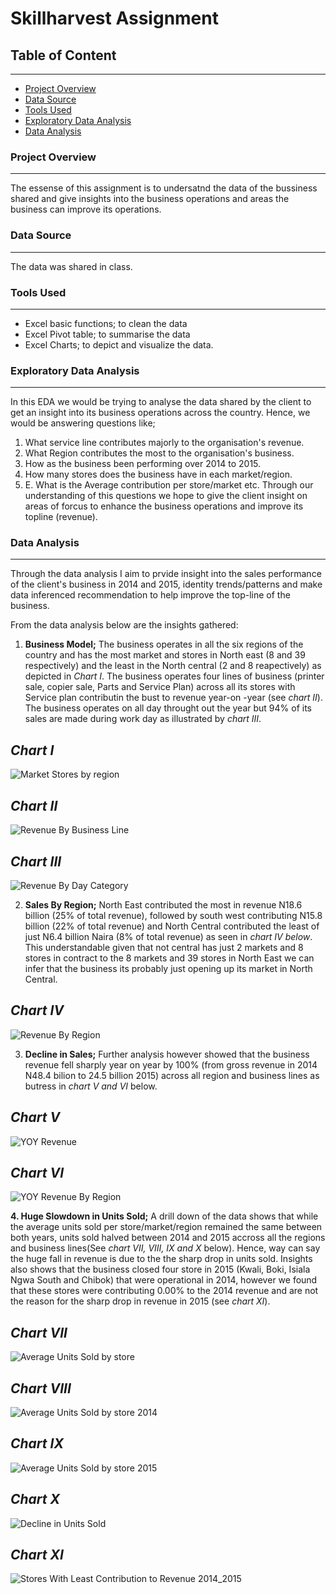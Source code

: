 # Skillharvest Assignment

## Table of Content
---
- [Project Overview](#project-overview)
- [Data Source](#data-source)
- [Tools Used](#tools-used)
- [Exploratory Data Analysis](#exploratory-data-analysis)
- [Data Analysis](#data-analysis)
   
 
### Project Overview
---
The essense of this assignment is to undersatnd the data of the bussiness shared and give insights into the business operations and areas the business can improve its operations.

### Data Source
---
The data was shared in class.

### Tools Used
---
   - Excel basic functions; to clean the data
   - Excel Pivot table; to summarise the data
   - Excel Charts; to depict and visualize the data.

### Exploratory Data Analysis
---
In this EDA we would be trying to analyse the data shared by the client to get an insight into its business operations across the country. Hence, we would be answering questions like;
   1. What service line contributes majorly to the organisation's revenue.
   2. What Region contributes the most to the organisation's business.
   3. How as the business been performing over 2014 to 2015.
   4. How many stores does the business have in each market/region.
   5. E. What is the Average contribution per store/market etc.
   Through our understanding of this questions we hope to give the client insight on areas of forcus to enhance the business operations and improve its topline (revenue).

### Data Analysis
---
Through the data analysis I aim to prvide insight into the sales performance of the client's business in 2014 and 2015, identity trends/patterns and make data inferenced recommendation to help improve the top-line of the business.

From the data analysis below are the insights gathered:

1. **Business Model;** The business operates in all the six regions of the country and has the most market and stores in North east (8 and 39 respectively) and the least in the North central (2 and 8 reapectively) as depicted in *Chart I*.
The business operates four lines of business (printer sale, copier sale, Parts and Service Plan) across all its stores with Service plan contributin the bust to revenue year-on -year (see *chart II*). The business operates on all day throught out the year but 94% of its sales are made during work day as illustrated by *chart III*.

*Chart I*
---
![Market   Stores by region](https://github.com/user-attachments/assets/b3c3f8b7-3645-4972-9950-8464650d0cf9)

*Chart II*
---
![Revenue By Business Line](https://github.com/user-attachments/assets/59731451-cf21-484d-ae54-9fd8f81a4458)

*Chart III*
---
![Revenue By Day Category](https://github.com/user-attachments/assets/8458ba71-0df6-463a-96a1-aa1daf6f2db2)



2. **Sales By Region;** North East contributed the most in revenue N18.6 billion (25% of total revenue), followed by south west contributing N15.8 billion (22% of total revenue) and  North Central contributed the least of just N6.4 billion Naira (8% of total revenue) as seen in *chart IV below*. This understandable given that not central has just 2 markets and 8 stores in contract to the 8 markets and 39 stores in North East we can infer that the business its probably just opening up its market in North Central.

*Chart IV*
---
![Revenue By Region](https://github.com/user-attachments/assets/cc34ae20-b591-44ec-a8fd-6141c4f16eab)

3. **Decline in Sales;** Further analysis however showed that the business revenue fell sharply year on year by 100% (from gross revenue in 2014 N48.4 bilion to 24.5 billion 2015) across all region and business lines as butress in *chart V and VI* below.

*Chart V*
---
![YOY Revenue](https://github.com/user-attachments/assets/bdf7c26c-2520-48d1-834a-03f203078f9e)

*Chart VI*
---
![YOY Revenue By Region](https://github.com/user-attachments/assets/c0e50ee6-f898-4d1d-bef2-1f781019a984)

**4. Huge Slowdown in Units Sold;** A drill down of the data shows that while the average units sold per store/market/region remained the same between both years, units sold halved between 2014 and 2015 accross all the regions and business lines(See *chart VII, VIII, IX and X* below). Hence, way can say the huge fall in revenue is due to the the sharp drop in units sold.
Insights also shows that the business closed four store in 2015 (Kwali, Boki, Isiala Ngwa South and Chibok) that were operational in 2014, however we found that these stores were contributing 0.00% to the 2014 revenue and are not the reason for the sharp drop in revenue in 2015 (see *chart XI*).

*Chart VII*
---
![Average Units Sold by store](https://github.com/user-attachments/assets/d839aafd-a0bb-40a0-8a06-59aed8360fde)

*Chart VIII*
---
![Average Units Sold by store 2014](https://github.com/user-attachments/assets/6e725e2c-5e8b-4645-a898-aa63fbdd6d6e)

*Chart IX*
---
![Average Units Sold by store 2015](https://github.com/user-attachments/assets/ba3454f8-23b7-4da3-950e-6bd89abb4174)

*Chart X*
---
![Decline in Units Sold](https://github.com/user-attachments/assets/d42fef93-2337-4e51-84ed-720aeed266bb)

*Chart XI*
---
![Stores With Least Contribution to Revenue 2014_2015](https://github.com/user-attachments/assets/ef4f889a-c572-40fe-908b-d051decfc464)








